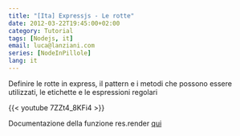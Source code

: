 ```yaml
---
title: "[Ita] Expressjs - Le rotte"
date: 2012-03-22T19:45:00+02:00
category: Tutorial
tags: [Nodejs, it]
email: luca@lanziani.com
series: [NodeInPillole]
lang: it
---
```


Definire le rotte in express, il pattern e i metodi che possono essere utilizzati, le etichette e le espressioni regolari

<!--more-->

{{< youtube 7ZZt4_8KFi4 >}}
<br/>

Documentazione della funzione res.render [qui][1]

[1]: http://expressjs.com/2x/guide.html#res.render%28%29
